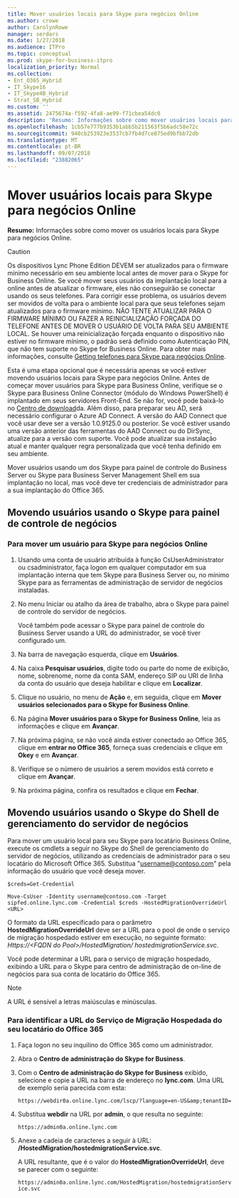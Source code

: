 ```yaml
---
title: Mover usuários locais para Skype para negócios Online
ms.author: crowe
author: CarolynRowe
manager: serdars
ms.date: 1/27/2018
ms.audience: ITPro
ms.topic: conceptual
ms.prod: skype-for-business-itpro
localization_priority: Normal
ms.collection:
- Ent_O365_Hybrid
- IT_Skype16
- IT_Skype4B_Hybrid
- Strat_SB_Hybrid
ms.custom: ''
ms.assetid: 2475674a-f592-4fa8-ae99-f71cbea54dc0
description: 'Resumo: Informações sobre como mover usuários locais para Skype para negócios Online.'
ms.openlocfilehash: 1cb57e777b9353b1abb5b211563f5b6adc58e72c
ms.sourcegitcommit: 940cb253923e3537cb7fb4d7ce875ed9bfbb72db
ms.translationtype: MT
ms.contentlocale: pt-BR
ms.lasthandoff: 09/07/2018
ms.locfileid: "23882065"
---
```

# <a name="move-on-premises-users-to-skype-for-business-online"></a>Mover usuários locais para Skype para negócios Online
 
**Resumo:** Informações sobre como mover os usuários locais para Skype para negócios Online.
  
> [!CAUTION]
> Os dispositivos Lync Phone Edition DEVEM ser atualizados para o firmware mínimo necessário em seu ambiente local antes de mover para o Skype for Business Online. Se você mover seus usuários da implantação local para a online antes de atualizar o firmware, eles não conseguirão se conectar usando os seus telefones. Para corrigir esse problema, os usuários devem ser movidos de volta para o ambiente local para que seus telefones sejam atualizados para o firmware mínimo. NÃO TENTE ATUALIZAR PARA O FIRMWARE MÍNIMO OU FAZER A REINICIALIZAÇÃO FORÇADA DO TELEFONE ANTES DE MOVER O USUÁRIO DE VOLTA PARA SEU AMBIENTE LOCAL.
Se houver uma reinicialização forçada enquanto o dispositivo não estiver no firmware mínimo, o padrão será definido como Autenticação PIN, que não tem suporte no Skype for Business Online. Para obter mais informações, consulte [Getting telefones para Skype para negócios Online](https://support.office.com/en-us/article/Getting-phones-for-Skype-for-Business-Online-91f2d947-45fc-4fab-bd8b-2e313531c477?ui=en-US&amp;rs=en-US&amp;ad=US).
  
Esta é uma etapa opcional que é necessária apenas se você estiver movendo usuários locais para Skype para negócios Online. Antes de começar mover usuários para Skype para Business Online, verifique se o Skype para Business Online Connector (módulo do Windows PowerShell) é implantado em seus servidores Front-End. Se não for, você pode baixá-lo no [Centro de download](https://www.microsoft.com/en-us/download/details.aspx?id=39366)da. Além disso, para preparar seu AD, será necessário configurar o Azure AD Connect. A versão do AAD Connect que você usar deve ser a versão 1.0.9125.0 ou posterior. Se você estiver usando uma versão anterior das ferramentas do AAD Connect ou do DirSync, atualize para a versão com suporte. Você pode atualizar sua instalação atual e manter qualquer regra personalizada que você tenha definido em seu ambiente.
  
Mover usuários usando um dos Skype para painel de controle do Business Server ou Skype para Business Server Management Shell em sua implantação no local, mas você deve ter credenciais de administrador para a sua implantação do Office 365.
  
## <a name="moving-users-by-using-skype-for-business-control-panel"></a>Movendo usuários usando o Skype para painel de controle de negócios

### <a name="to-move-a-user-to-skype-for-business-online"></a>Para mover um usuário para Skype para negócios Online

1. Usando uma conta de usuário atribuída à função CsUserAdministrator ou csadministrator, faça logon em qualquer computador em sua implantação interna que tem Skype para Business Server ou, no mínimo Skype para as ferramentas de administração de servidor de negócios instaladas.
    
2. No menu Iniciar ou atalho da área de trabalho, abra o Skype para painel de controle do servidor de negócios.
    
    Você também pode acessar o Skype para painel de controle do Business Server usando a URL do administrador, se você tiver configurado um.
    
3. Na barra de navegação esquerda, clique em **Usuários**.
    
4. Na caixa **Pesquisar usuários**, digite todo ou parte do nome de exibição, nome, sobrenome, nome da conta SAM, endereço SIP ou URI de linha da conta do usuário que deseja habilitar e clique em **Localizar**.
    
5. Clique no usuário, no menu de **Ação** e, em seguida, clique em **Mover usuários selecionados para o Skype for Business Online**.
    
6. Na página **Mover usuários para o Skype for Business Online**, leia as informações e clique em **Avançar**.
    
7. Na próxima página, se não você ainda estiver conectado ao Office 365, clique em **entrar no Office 365**, forneça suas credenciais e clique em **Okey** e em **Avançar**.
    
8. Verifique se o número de usuários a serem movidos está correto e clique em **Avançar**.
    
9. Na próxima página, confira os resultados e clique em **Fechar**.
    
## <a name="moving-users-by-using-skype-for-business-server-management-shell"></a>Movendo usuários usando o Skype do Shell de gerenciamento do servidor de negócios

Para mover um usuário local para seu Skype para locatário Business Online, execute os cmdlets a seguir no Skype do Shell de gerenciamento do servidor de negócios, utilizando as credenciais de administrador para o seu locatário do Microsoft Office 365. Substitua "username@contoso.com" pela informação do usuário que você deseja mover.
  
```
$creds=Get-Credential
```

```
Move-CsUser -Identity username@contoso.com -Target sipfed.online.lync.com -Credential $creds -HostedMigrationOverrideUrl <URL>
```

O formato da URL especificado para o parâmetro **HostedMigrationOverrideUrl** deve ser a URL para o pool de onde o serviço de migração hospedado estiver em execução, no seguinte formato: _Https://\<FQDN do Pool\>/HostedMigration/ hostedmigrationService.svc_.
  
Você pode determinar a URL para o serviço de migração hospedado, exibindo a URL para o Skype para centro de administração de on-line de negócios para sua conta de locatário do Office 365.
  
> [!NOTE]
> A URL é sensível a letras maiúsculas e minúsculas. 
  
### <a name="to-determine-the-hosted-migration-service-url-for-your-office-365-tenant"></a>Para identificar a URL do Serviço de Migração Hospedada do seu locatário do Office 365

1. Faça logon no seu inquilino do Office 365 como um administrador.
    
2. Abra o **Centro de administração do Skype for Business**.
    
3. Com o **Centro de administração do Skype for Business** exibido, selecione e copie a URL na barra de endereço no **lync.com**. Uma URL de exemplo seria parecida com esta:
    
     `https://webdir0a.online.lync.com/lscp/?language=en-US&amp;tenantID=`
    
4. Substitua **webdir** na URL por **admin**, o que resulta no seguinte: 
    
     `https://admin0a.online.lync.com`
    
5. Anexe a cadeia de caracteres a seguir à URL: **/HostedMigration/hostedmigrationService.svc**.
    
    A URL resultante, que é o valor do **HostedMigrationOverrideUrl**, deve se parecer com o seguinte:
    
     `https://admin0a.online.lync.com/HostedMigration/hostedmigrationService.svc`
    

